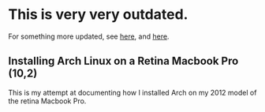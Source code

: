 # This is very very outdated. 

For something more updated, see [here](https://allysonjulian.com/posts/arch-linux-macbook-pro-101-post-install-configuration-and-tweaks/), and [here](https://allysonjulian.com/posts/triple-boot-os-x-windows-81-and-arch-linux-on-2012-retina-macbook-pro/).

Installing Arch Linux on a Retina Macbook Pro (10,2)
------------------------------------------------------

This is my attempt at documenting how I installed Arch on my 2012 model of the retina Macbook Pro.

